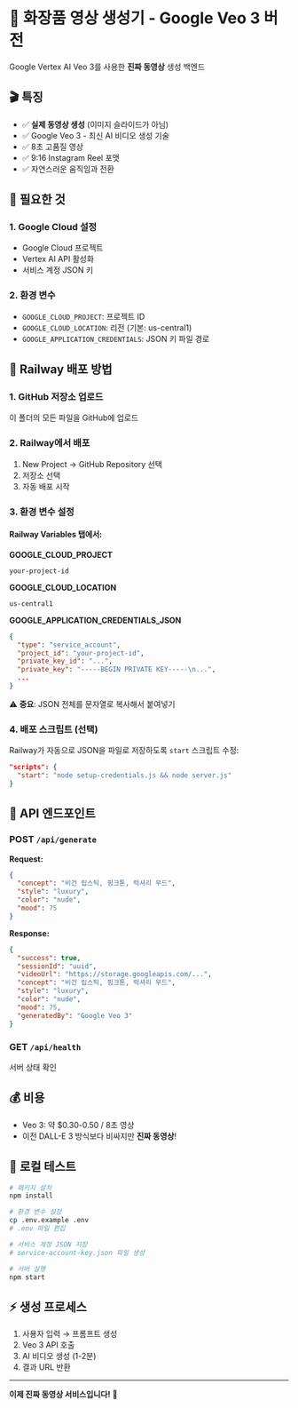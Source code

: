 # 💄 화장품 영상 생성기 - Google Veo 3 버전

Google Vertex AI Veo 3를 사용한 **진짜 동영상** 생성 백엔드

## 🎬 특징

- ✅ **실제 동영상 생성** (이미지 슬라이드가 아님)
- ✅ Google Veo 3 - 최신 AI 비디오 생성 기술
- ✅ 8초 고품질 영상
- ✅ 9:16 Instagram Reel 포맷
- ✅ 자연스러운 움직임과 전환

## 🔑 필요한 것

### 1. Google Cloud 설정
- Google Cloud 프로젝트
- Vertex AI API 활성화
- 서비스 계정 JSON 키

### 2. 환경 변수
- `GOOGLE_CLOUD_PROJECT`: 프로젝트 ID
- `GOOGLE_CLOUD_LOCATION`: 리전 (기본: us-central1)
- `GOOGLE_APPLICATION_CREDENTIALS`: JSON 키 파일 경로

## 🚀 Railway 배포 방법

### 1. GitHub 저장소 업로드
이 폴더의 모든 파일을 GitHub에 업로드

### 2. Railway에서 배포
1. New Project → GitHub Repository 선택
2. 저장소 선택
3. 자동 배포 시작

### 3. 환경 변수 설정

#### Railway Variables 탭에서:

**GOOGLE_CLOUD_PROJECT**
```
your-project-id
```

**GOOGLE_CLOUD_LOCATION**
```
us-central1
```

**GOOGLE_APPLICATION_CREDENTIALS_JSON**
```json
{
  "type": "service_account",
  "project_id": "your-project-id",
  "private_key_id": "...",
  "private_key": "-----BEGIN PRIVATE KEY-----\n...",
  ...
}
```

⚠️ **중요**: JSON 전체를 문자열로 복사해서 붙여넣기

### 4. 배포 스크립트 (선택)

Railway가 자동으로 JSON을 파일로 저장하도록 `start` 스크립트 수정:

```json
"scripts": {
  "start": "node setup-credentials.js && node server.js"
}
```

## 📡 API 엔드포인트

### POST `/api/generate`

**Request:**
```json
{
  "concept": "비건 립스틱, 핑크톤, 럭셔리 무드",
  "style": "luxury",
  "color": "nude",
  "mood": 75
}
```

**Response:**
```json
{
  "success": true,
  "sessionId": "uuid",
  "videoUrl": "https://storage.googleapis.com/...",
  "concept": "비건 립스틱, 핑크톤, 럭셔리 무드",
  "style": "luxury",
  "color": "nude",
  "mood": 75,
  "generatedBy": "Google Veo 3"
}
```

### GET `/api/health`
서버 상태 확인

## 💰 비용

- Veo 3: 약 $0.30-0.50 / 8초 영상
- 이전 DALL-E 3 방식보다 비싸지만 **진짜 동영상**!

## 🔧 로컬 테스트

```bash
# 패키지 설치
npm install

# 환경 변수 설정
cp .env.example .env
# .env 파일 편집

# 서비스 계정 JSON 저장
# service-account-key.json 파일 생성

# 서버 실행
npm start
```

## ⚡ 생성 프로세스

1. 사용자 입력 → 프롬프트 생성
2. Veo 3 API 호출
3. AI 비디오 생성 (1-2분)
4. 결과 URL 반환

---

**이제 진짜 동영상 서비스입니다!** 🎉
